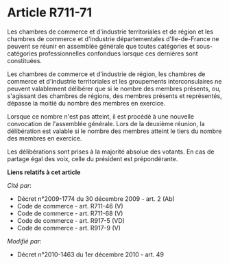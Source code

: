# Article R711-71

Les chambres de commerce et d'industrie territoriales et de région et les chambres de commerce et d'industrie départementales
d'Ile-de-France ne peuvent se réunir en assemblée générale que toutes catégories et sous-catégories professionnelles
confondues lorsque ces dernières sont constituées. 

Les chambres de commerce et d'industrie de région, les chambres de commerce et d'industrie territoriales et les groupements
interconsulaires ne peuvent valablement délibérer que si le nombre des membres présents, ou, s'agissant des chambres de
régions, des membres présents et représentés, dépasse la moitié du nombre des membres en exercice. 

Lorsque ce nombre n'est pas atteint, il est procédé à une nouvelle convocation de l'assemblée générale. Lors de la deuxième
réunion, la délibération est valable si le nombre des membres atteint le tiers du nombre des membres en exercice. 

Les délibérations sont prises à la majorité absolue des votants. En cas de partage égal des voix, celle du président est
prépondérante.

**Liens relatifs à cet article**

_Cité par_:

  - Décret n°2009-1774 du 30 décembre 2009 - art. 2 (Ab)
  - Code de commerce - art. R711-46 (V)
  - Code de commerce - art. R711-68 (V)
  - Code de commerce - art. R917-5 (VD)
  - Code de commerce - art. R917-9 (V)

_Modifié par_:

  - Décret n°2010-1463 du 1er décembre 2010 - art. 49
